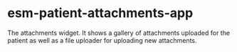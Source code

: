 # esm-patient-attachments-app

The attachments widget. It shows a gallery of attachments uploaded for the patient as well as a file uploader for uploading new attachments.